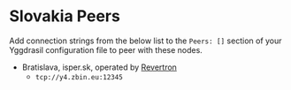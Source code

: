 # Slovakia Peers

Add connection strings from the below list to the `Peers: []` section of your
Yggdrasil configuration file to peer with these nodes.

* Bratislava, isper.sk, operated by [Revertron](https://github.com/Revertron)
  * `tcp://y4.zbin.eu:12345`
